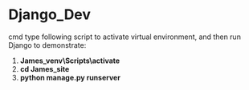 # Django_Dev

cmd type following script to activate virtual environment, and then run Django to demonstrate:
1. **James_venv\Scripts\activate**
2. **cd James_site**
3. **python manage.py runserver**

